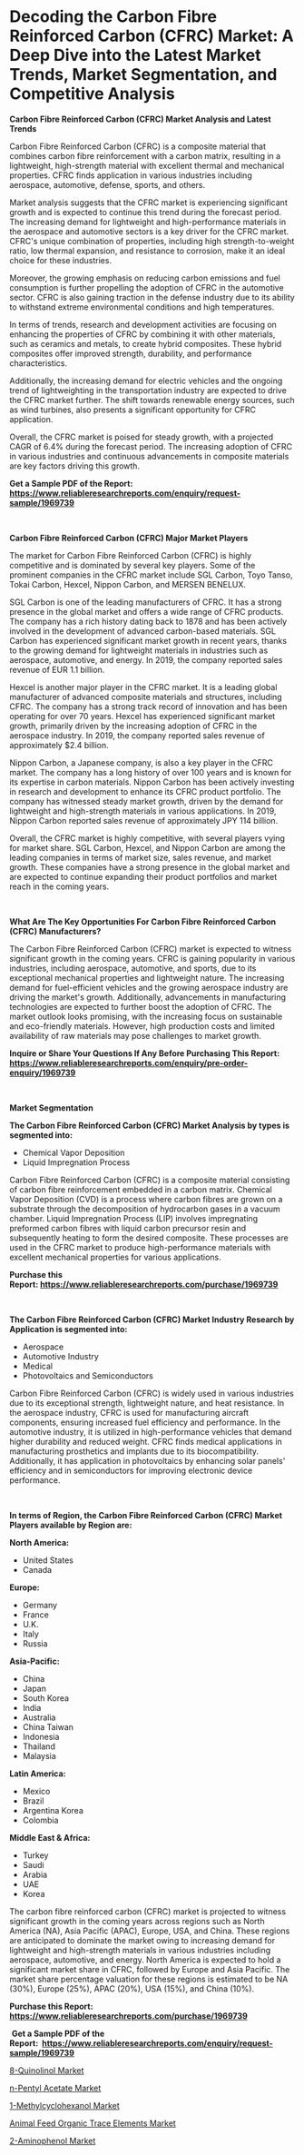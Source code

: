 <p><h1>Decoding the Carbon Fibre Reinforced Carbon (CFRC) Market: A Deep Dive into the Latest Market Trends, Market Segmentation, and Competitive Analysis</h1></p><p><strong>Carbon Fibre Reinforced Carbon (CFRC) Market Analysis and Latest Trends</strong></p>
<p><p>Carbon Fibre Reinforced Carbon (CFRC) is a composite material that combines carbon fibre reinforcement with a carbon matrix, resulting in a lightweight, high-strength material with excellent thermal and mechanical properties. CFRC finds application in various industries including aerospace, automotive, defense, sports, and others.</p><p>Market analysis suggests that the CFRC market is experiencing significant growth and is expected to continue this trend during the forecast period. The increasing demand for lightweight and high-performance materials in the aerospace and automotive sectors is a key driver for the CFRC market. CFRC's unique combination of properties, including high strength-to-weight ratio, low thermal expansion, and resistance to corrosion, make it an ideal choice for these industries.</p><p>Moreover, the growing emphasis on reducing carbon emissions and fuel consumption is further propelling the adoption of CFRC in the automotive sector. CFRC is also gaining traction in the defense industry due to its ability to withstand extreme environmental conditions and high temperatures.</p><p>In terms of trends, research and development activities are focusing on enhancing the properties of CFRC by combining it with other materials, such as ceramics and metals, to create hybrid composites. These hybrid composites offer improved strength, durability, and performance characteristics.</p><p>Additionally, the increasing demand for electric vehicles and the ongoing trend of lightweighting in the transportation industry are expected to drive the CFRC market further. The shift towards renewable energy sources, such as wind turbines, also presents a significant opportunity for CFRC application.</p><p>Overall, the CFRC market is poised for steady growth, with a projected CAGR of 6.4% during the forecast period. The increasing adoption of CFRC in various industries and continuous advancements in composite materials are key factors driving this growth.</p></p>
<p><strong>Get a Sample PDF of the Report:&nbsp; <a href="https://www.reliableresearchreports.com/enquiry/request-sample/1969739">https://www.reliableresearchreports.com/enquiry/request-sample/1969739</a></strong></p>
<p>&nbsp;</p>
<p><strong>Carbon Fibre Reinforced Carbon (CFRC) Major Market Players</strong></p>
<p><p>The market for Carbon Fibre Reinforced Carbon (CFRC) is highly competitive and is dominated by several key players. Some of the prominent companies in the CFRC market include SGL Carbon, Toyo Tanso, Tokai Carbon, Hexcel, Nippon Carbon, and MERSEN BENELUX.</p><p>SGL Carbon is one of the leading manufacturers of CFRC. It has a strong presence in the global market and offers a wide range of CFRC products. The company has a rich history dating back to 1878 and has been actively involved in the development of advanced carbon-based materials. SGL Carbon has experienced significant market growth in recent years, thanks to the growing demand for lightweight materials in industries such as aerospace, automotive, and energy. In 2019, the company reported sales revenue of EUR 1.1 billion.</p><p>Hexcel is another major player in the CFRC market. It is a leading global manufacturer of advanced composite materials and structures, including CFRC. The company has a strong track record of innovation and has been operating for over 70 years. Hexcel has experienced significant market growth, primarily driven by the increasing adoption of CFRC in the aerospace industry. In 2019, the company reported sales revenue of approximately $2.4 billion.</p><p>Nippon Carbon, a Japanese company, is also a key player in the CFRC market. The company has a long history of over 100 years and is known for its expertise in carbon materials. Nippon Carbon has been actively investing in research and development to enhance its CFRC product portfolio. The company has witnessed steady market growth, driven by the demand for lightweight and high-strength materials in various applications. In 2019, Nippon Carbon reported sales revenue of approximately JPY 114 billion.</p><p>Overall, the CFRC market is highly competitive, with several players vying for market share. SGL Carbon, Hexcel, and Nippon Carbon are among the leading companies in terms of market size, sales revenue, and market growth. These companies have a strong presence in the global market and are expected to continue expanding their product portfolios and market reach in the coming years.</p></p>
<p>&nbsp;</p>
<p><strong>What Are The Key Opportunities For Carbon Fibre Reinforced Carbon (CFRC) Manufacturers?</strong></p>
<p><p>The Carbon Fibre Reinforced Carbon (CFRC) market is expected to witness significant growth in the coming years. CFRC is gaining popularity in various industries, including aerospace, automotive, and sports, due to its exceptional mechanical properties and lightweight nature. The increasing demand for fuel-efficient vehicles and the growing aerospace industry are driving the market's growth. Additionally, advancements in manufacturing technologies are expected to further boost the adoption of CFRC. The market outlook looks promising, with the increasing focus on sustainable and eco-friendly materials. However, high production costs and limited availability of raw materials may pose challenges to market growth.</p></p>
<p><strong>Inquire or Share Your Questions If Any Before Purchasing This Report: <a href="https://www.reliableresearchreports.com/enquiry/pre-order-enquiry/1969739">https://www.reliableresearchreports.com/enquiry/pre-order-enquiry/1969739</a></strong></p>
<p>&nbsp;</p>
<p><strong>Market Segmentation</strong></p>
<p><strong>The Carbon Fibre Reinforced Carbon (CFRC) Market Analysis by types is segmented into:</strong></p>
<p><ul><li>Chemical Vapor Deposition</li><li>Liquid Impregnation Process</li></ul></p>
<p><p>Carbon Fibre Reinforced Carbon (CFRC) is a composite material consisting of carbon fibre reinforcement embedded in a carbon matrix. Chemical Vapor Deposition (CVD) is a process where carbon fibres are grown on a substrate through the decomposition of hydrocarbon gases in a vacuum chamber. Liquid Impregnation Process (LIP) involves impregnating preformed carbon fibres with liquid carbon precursor resin and subsequently heating to form the desired composite. These processes are used in the CFRC market to produce high-performance materials with excellent mechanical properties for various applications.</p></p>
<p><strong>Purchase this Report:&nbsp;<a href="https://www.reliableresearchreports.com/purchase/1969739">https://www.reliableresearchreports.com/purchase/1969739</a></strong></p>
<p>&nbsp;</p>
<p><strong>The Carbon Fibre Reinforced Carbon (CFRC) Market Industry Research by Application is segmented into:</strong></p>
<p><ul><li>Aerospace</li><li>Automotive Industry</li><li>Medical</li><li>Photovoltaics and Semiconductors</li></ul></p>
<p><p>Carbon Fibre Reinforced Carbon (CFRC) is widely used in various industries due to its exceptional strength, lightweight nature, and heat resistance. In the aerospace industry, CFRC is used for manufacturing aircraft components, ensuring increased fuel efficiency and performance. In the automotive industry, it is utilized in high-performance vehicles that demand higher durability and reduced weight. CFRC finds medical applications in manufacturing prosthetics and implants due to its biocompatibility. Additionally, it has application in photovoltaics by enhancing solar panels' efficiency and in semiconductors for improving electronic device performance.</p></p>
<p>&nbsp;</p>
<p><strong>In terms of Region, the Carbon Fibre Reinforced Carbon (CFRC) Market Players available by Region are:</strong></p>
<p>
    <p> <strong> North America: </strong>
        <ul>
            <li>United States</li>
            <li>Canada</li>
        </ul>
        </p> 
    <p> <strong> Europe: </strong>
        <ul>
            <li>Germany</li>
            <li>France</li>
            <li>U.K.</li>
            <li>Italy</li>
            <li>Russia</li>
        </ul>
        </p> 
    <p> <strong> Asia-Pacific: </strong>
        <ul>
            <li>China</li>
            <li>Japan</li>
            <li>South Korea</li>
            <li>India</li>
            <li>Australia</li>
            <li>China Taiwan</li>
            <li>Indonesia</li>
            <li>Thailand</li>
            <li>Malaysia</li>
        </ul>
        </p> 
    <p> <strong> Latin America: </strong>
        <ul>
            <li>Mexico</li>
            <li>Brazil</li>
            <li>Argentina Korea</li>
            <li>Colombia</li>
        </ul>
        </p> 
    <p> <strong> Middle East & Africa: </strong>
        <ul>
            <li>Turkey</li>
            <li>Saudi</li>
            <li>Arabia</li>
            <li>UAE</li>
            <li>Korea</li>
        </ul>
    </p>
    </p>
<p><p>The carbon fibre reinforced carbon (CFRC) market is projected to witness significant growth in the coming years across regions such as North America (NA), Asia Pacific (APAC), Europe, USA, and China. These regions are anticipated to dominate the market owing to increasing demand for lightweight and high-strength materials in various industries including aerospace, automotive, and energy. North America is expected to hold a significant market share in CFRC, followed by Europe and Asia Pacific. The market share percentage valuation for these regions is estimated to be NA (30%), Europe (25%), APAC (20%), USA (15%), and China (10%).</p></p>
<p><strong>Purchase this Report: <a href="https://www.reliableresearchreports.com/purchase/1969739">https://www.reliableresearchreports.com/purchase/1969739</a></strong></p>
<p>&nbsp;<strong>Get a Sample PDF of the Report:&nbsp;&nbsp;<a href="https://www.reliableresearchreports.com/enquiry/request-sample/1969739">https://www.reliableresearchreports.com/enquiry/request-sample/1969739</a></strong></p>
<p><strong></strong></p>
<p><p><a href="https://github.com/rahu1501/Market-Research-Report-List-1/blob/main/8-quinolinol-market.md">8-Quinolinol Market</a></p><p><a href="https://github.com/gshchiplitsov/Market-Research-Report-List-1/blob/main/n-pentyl-acetate-market.md">n-Pentyl Acetate Market</a></p><p><a href="https://github.com/rahu1503/Market-Research-Report-List-1/blob/main/1-methylcyclohexanol-market.md">1-Methylcyclohexanol Market</a></p><p><a href="https://github.com/dzharov81/Market-Research-Report-List-1/blob/main/animal-feed-organic-trace-elements-market.md">Animal Feed Organic Trace Elements Market</a></p><p><a href="https://github.com/ambrozg/Market-Research-Report-List-1/blob/main/2-aminophenol-market.md">2-Aminophenol Market</a></p></p>